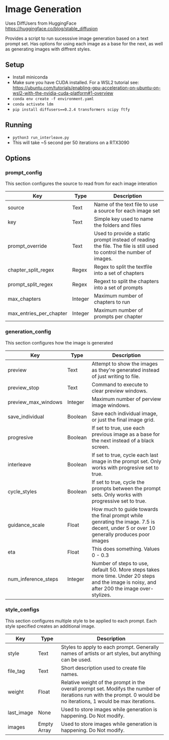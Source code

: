 # Image Generation
Uses DiffUsers from HuggingFace https://huggingface.co/blog/stable_diffusion

Provides a script to run sucesssive image generation based on a text prompt set.  Has options for using each image as a base for the next, as well as generating images with diffrent styles.

## Setup
* Install miniconda
* Make sure you have CUDA installed.  For a WSL2 tutorial see: https://ubuntu.com/tutorials/enabling-gpu-acceleration-on-ubuntu-on-wsl2-with-the-nvidia-cuda-platform#1-overview
* `conda env create -f environment.yaml`
* `conda activate ldm`
* `pip install diffusers==0.2.4 transformers scipy ftfy`

## Running
* `python3 run_interleave.py`
* This will take ~5 second per 50 iterations on a RTX3090

## Options
### prompt_config
This section configures the source to read from for each image interation

| Key      | Type | Description |
| ----------- | ----------- | ----------- |
| source | Text | Name of the text file to use a source for each image set | 
| key | Text | Simple key used to name the folders and files | 
| prompt_override | Text | Used to provide a static prompt instead of reading the file.  The file is still used to control the number of images. | 
| chapter_split_regex | Regex | Regex to split the textfile into a set of chapters | 
| prompt_split_regex | Regex | Regext to split the chapters into a set of prompts | 
| max_chapters | Integer | Maximum number of chapters to run | 
| max_entries_per_chapter | Integer | Maximum number of prompts per chapter |


### generation_config
This section configures how the image is generated

| Key      | Type | Description |
| ----------- | ----------- | ----------- |
| preview | Text | Attempt to show the images as they're generated instead of just writing to file. | 
| preview_stop | Text | Command to execute to clear preview windows. | 
| preview_max_windows | Integer | Maximum number of perview image windows. | 
| save_individual | Boolean | Save each individual image, or just the final image grid. | 
| progresive | Boolean | If set to true, use each previous image as a base for the next instead of a black screen. | 
| interleave | Boolean | If set to true, cycle each last image in the prompt set.  Only works with progresive set to true. | 
| cycle_styles | Boolean | If set to true, cycle the prompts between the prompt sets.  Only works with progressive set to true. | 
| guidance_scale | Float | How much to guide towards the final prompt while genrating the image.  7.5 is decent, under 5 or over 10 generally produces poor images | 
| eta | Float | This does something.  Values 0 - 0.3 | 
| num_inference_steps | Integer | Number of steps to use, default 50.  More steps takes more time.  Under 20 steps and the image is noisy, and after 200 the image over-stylizes. |

### style_configs
This section configures multiple style to be applied to each prompt.  Each style specified creates an additional image.

| Key      | Type | Description |
| ----------- | ----------- | ----------- |
| style | Text | Styles to apply to each prompt.  Generally names of artists or art styles, but anything can be used. | 
| file_tag | Text | Short description used to create file names. | 
| weight | Float | Relative weight of the prompt in the overall prompt set.  Modifys the number of iterations run with the prompt.  0 would be no iterations, 1 would be max iterations. | 
| last_image | None | Used to store images while generation is happening. Do Not modify. | 
| images | Empty Array | Used to store images while generation is happening. Do Not modify. | 
